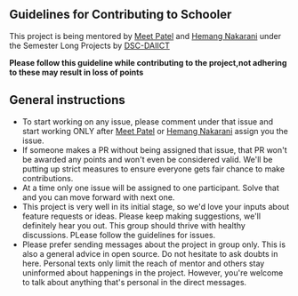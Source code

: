 ## Guidelines  for Contributing to Schooler

This project is being mentored by [Meet Patel](https://github.com/meet59patel) and [Hemang Nakarani](https://github.com/HemangNakarani) under the Semester Long Projects by [DSC-DAIICT](https://slop.dscdaiict.in/)

<b> Please follow this guideline while contributing to the project,not adhering to these may result in loss of points</b>

## General instructions

- To start working on any issue, please comment under that issue and start working ONLY after [Meet Patel](https://github.com/meet59patel) or [Hemang Nakarani](https://github.com/HemangNakarani) assign you the issue.
- If someone makes a PR without being assigned that issue, that PR won't be awarded any points and won't even be considered valid. We'll be putting up strict measures to ensure everyone gets fair chance to make contributions.
- At a time only one issue will be assigned to one participant. Solve that and you can move forward with next one.
- This project is very well in its initial stage, so we'd love your inputs about feature requests or ideas. Please keep making suggestions, we'll definitely hear you out. This group should thrive with healthy discussions. PLease follow the guidelines for issues.
- Please prefer sending messages about the project in group only. This is also a general advice in open source. Do not hesitate to ask doubts in here. Personal texts only limit the reach of mentor and others stay uninformed about happenings in the project. However, you're welcome to talk about anything that's personal in the direct messages.

